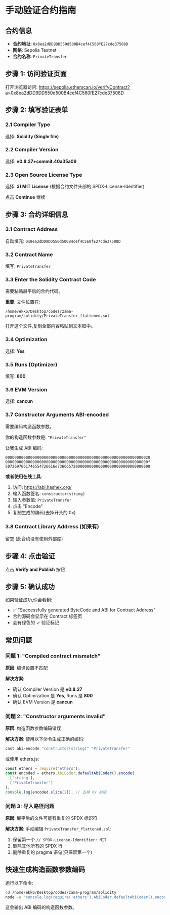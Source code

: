 # 手动验证合约指南

## 合约信息
- **合约地址**: `0x8ea2dDD9DD550d500B4cef4C560fE27cde37508D`
- **网络**: Sepolia Testnet
- **合约名称**: `PrivateTransfer`

## 步骤 1: 访问验证页面

打开浏览器访问:
https://sepolia.etherscan.io/verifyContract?a=0x8ea2dDD9DD550d500B4cef4C560fE27cde37508D

## 步骤 2: 填写验证表单

### 2.1 Compiler Type
选择: **Solidity (Single file)**

### 2.2 Compiler Version
选择: **v0.8.27+commit.40a35a09**

### 2.3 Open Source License Type
选择: **3) MIT License**
(根据合约文件头部的 SPDX-License-Identifier)

点击 **Continue** 继续

## 步骤 3: 合约详细信息

### 3.1 Contract Address
自动填充: `0x8ea2dDD9DD550d500B4cef4C560fE27cde37508D`

### 3.2 Contract Name
填写: `PrivateTransfer`

### 3.3 Enter the Solidity Contract Code
需要粘贴展平后的合约代码。

**重要**: 文件位置在:
```
/home/ekko/Desktop/codes/zama-program/solidity/PrivateTransfer_flattened.sol
```

打开这个文件,复制全部内容粘贴到文本框中。

### 3.4 Optimization
选择: **Yes**

### 3.5 Runs (Optimizer)
填写: **800**

### 3.6 EVM Version
选择: **cancun**

### 3.7 Constructor Arguments ABI-encoded
需要编码构造函数参数。

你的构造函数参数是: `"PrivateTransfer"`

让我生成 ABI 编码:
```
0000000000000000000000000000000000000000000000000000000000000020
000000000000000000000000000000000000000000000000000000000000000f
5072697661746554726616e73666572000000000000000000000000000000000
```

**或者使用在线工具**:
1. 访问: https://abi.hashex.org/
2. 输入函数签名: `constructor(string)`
3. 输入参数值: `PrivateTransfer`
4. 点击 "Encode"
5. 复制生成的编码(去掉开头的 0x)

### 3.8 Contract Library Address (如果有)
留空 (此合约没有使用外部库)

## 步骤 4: 点击验证

点击 **Verify and Publish** 按钮

## 步骤 5: 确认成功

如果验证成功,你会看到:
- ✅ "Successfully generated ByteCode and ABI for Contract Address"
- 合约源码会显示在 Contract 标签页
- 会有绿色的 ✓ 验证标记

## 常见问题

### 问题 1: "Compiled contract mismatch"
**原因**: 编译设置不匹配

**解决方案**:
- 确认 Compiler Version 是 **v0.8.27**
- 确认 Optimization 是 **Yes**, Runs 是 **800**
- 确认 EVM Version 是 **cancun**

### 问题 2: "Constructor arguments invalid"
**原因**: 构造函数参数编码错误

**解决方案**:
使用以下命令生成正确的编码:
```bash
cast abi-encode "constructor(string)" "PrivateTransfer"
```

或使用 ethers.js:
```javascript
const ethers = require('ethers');
const encoded = ethers.AbiCoder.defaultAbiCoder().encode(
  ['string'],
  ['PrivateTransfer']
);
console.log(encoded.slice(2)); // 去掉 0x 前缀
```

### 问题 3: 导入路径问题
**原因**: 展平后的文件可能有重复的 SPDX 标识符

**解决方案**:
手动编辑 `PrivateTransfer_flattened.sol`:
1. 保留第一个 `// SPDX-License-Identifier: MIT`
2. 删除其他所有的 SPDX 行
3. 删除重复的 pragma 语句(只保留第一个)

## 快速生成构造函数参数编码

运行以下命令:
```bash
cd /home/ekko/Desktop/codes/zama-program/solidity
node -e "console.log(require('ethers').AbiCoder.defaultAbiCoder().encode(['string'], ['PrivateTransfer']).slice(2))"
```

这会输出 ABI 编码的构造函数参数。
